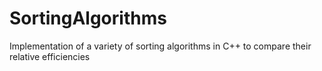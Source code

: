 # SortingAlgorithms
Implementation of a variety of sorting algorithms in C++ to compare their relative efficiencies
